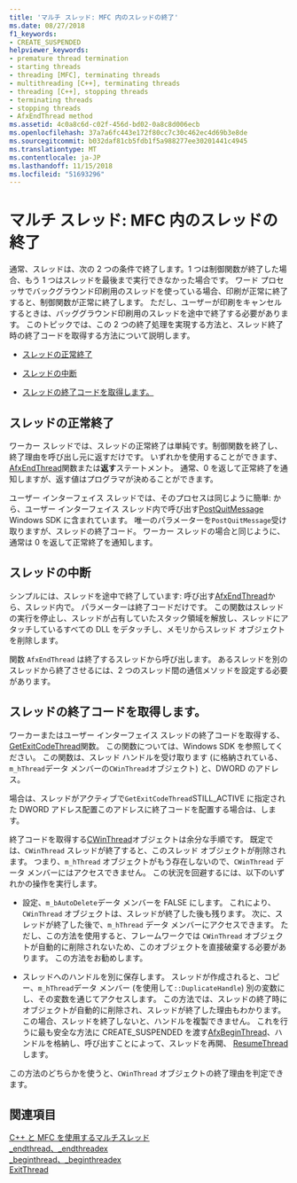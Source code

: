 ```yaml
---
title: 'マルチ スレッド: MFC 内のスレッドの終了'
ms.date: 08/27/2018
f1_keywords:
- CREATE_SUSPENDED
helpviewer_keywords:
- premature thread termination
- starting threads
- threading [MFC], terminating threads
- multithreading [C++], terminating threads
- threading [C++], stopping threads
- terminating threads
- stopping threads
- AfxEndThread method
ms.assetid: 4c0a8c6d-c02f-456d-bd02-0a8c8d006ecb
ms.openlocfilehash: 37a7a6fc443e172f80cc7c30c462ec4d69b3e8de
ms.sourcegitcommit: b032daf81cb5fdb1f5a988277ee30201441c4945
ms.translationtype: MT
ms.contentlocale: ja-JP
ms.lasthandoff: 11/15/2018
ms.locfileid: "51693296"
---
```

# <a name="multithreading-terminating-threads-in-mfc"></a>マルチ スレッド: MFC 内のスレッドの終了

通常、スレッドは、次の 2 つの条件で終了します。1 つは制御関数が終了した場合、もう 1 つはスレッドを最後まで実行できなかった場合です。 ワード プロセッサでバックグラウンド印刷用のスレッドを使っている場合、印刷が正常に終了すると、制御関数が正常に終了します。 ただし、ユーザーが印刷をキャンセルするときは、バッググラウンド印刷用のスレッドを途中で終了する必要があります。 このトピックでは、この 2 つの終了処理を実現する方法と、スレッド終了時の終了コードを取得する方法について説明します。

- [スレッドの正常終了](#_core_normal_thread_termination)

- [スレッドの中断](#_core_premature_thread_termination)

- [スレッドの終了コードを取得します。](#_core_retrieving_the_exit_code_of_a_thread)

##  <a name="_core_normal_thread_termination"></a> スレッドの正常終了

ワーカー スレッドでは、スレッドの正常終了は単純です。制御関数を終了し、終了理由を呼び出し元に返すだけです。 いずれかを使用することができます、 [AfxEndThread](../mfc/reference/application-information-and-management.md#afxendthread)関数または**返す**ステートメント。 通常、0 を返して正常終了を通知しますが、返す値はプログラマが決めることができます。

ユーザー インターフェイス スレッドでは、そのプロセスは同じように簡単: から、ユーザー インターフェイス スレッド内で呼び出す[PostQuitMessage](/windows/desktop/api/winuser/nf-winuser-postquitmessage) Windows SDK に含まれています。 唯一のパラメーターを`PostQuitMessage`受け取りますが、スレッドの終了コード。 ワーカー スレッドの場合と同じように、通常は 0 を返して正常終了を通知します。

##  <a name="_core_premature_thread_termination"></a> スレッドの中断

シンプルには、スレッドを途中で終了しています: 呼び出す[AfxEndThread](../mfc/reference/application-information-and-management.md#afxendthread)から、スレッド内で。 パラメーターは終了コードだけです。 この関数はスレッドの実行を停止し、スレッドが占有していたスタック領域を解放し、スレッドにアタッチしているすべての DLL をデタッチし、メモリからスレッド オブジェクトを削除します。

関数 `AfxEndThread` は終了するスレッドから呼び出します。 あるスレッドを別のスレッドから終了させるには、2 つのスレッド間の通信メソッドを設定する必要があります。

##  <a name="_core_retrieving_the_exit_code_of_a_thread"></a> スレッドの終了コードを取得します。

ワーカーまたはユーザー インターフェイス スレッドの終了コードを取得する、 [GetExitCodeThread](/windows/desktop/api/processthreadsapi/nf-processthreadsapi-getexitcodethread)関数。 この関数については、Windows SDK を参照してください。 この関数は、スレッド ハンドルを受け取ります (に格納されている、`m_hThread`データ メンバーの`CWinThread`オブジェクト) と、DWORD のアドレス。

場合は、スレッドがアクティブで`GetExitCodeThread`STILL_ACTIVE に指定された DWORD アドレス配置このアドレスに終了コードを配置する場合は、します。

終了コードを取得する[CWinThread](../mfc/reference/cwinthread-class.md)オブジェクトは余分な手順です。 既定では、`CWinThread` スレッドが終了すると、このスレッド オブジェクトが削除されます。 つまり、`m_hThread` オブジェクトがもう存在しないので、`CWinThread` データ メンバーにはアクセスできません。 この状況を回避するには、以下のいずれかの操作を実行します。

- 設定、`m_bAutoDelete`データ メンバーを FALSE にします。 これにより、`CWinThread` オブジェクトは、スレッドが終了した後も残ります。 次に、スレッドが終了した後で、`m_hThread` データ メンバーにアクセスできます。 ただし、この方法を使用すると、フレームワークでは `CWinThread` オブジェクトが自動的に削除されないため、このオブジェクトを直接破棄する必要があります。 この方法をお勧めします。

- スレッドへのハンドルを別に保存します。 スレッドが作成されると、コピー、`m_hThread`データ メンバー (を使用して`::DuplicateHandle`) 別の変数にし、その変数を通じてアクセスします。 この方法では、スレッドの終了時にオブジェクトが自動的に削除され、スレッドが終了した理由もわかります。 この場合、スレッドを終了しないと、ハンドルを複製できません。 これを行うに最も安全な方法に CREATE_SUSPENDED を渡す[AfxBeginThread](../mfc/reference/application-information-and-management.md#afxbeginthread)、ハンドルを格納し、呼び出すことによって、スレッドを再開、 [ResumeThread](../mfc/reference/cwinthread-class.md#resumethread)します。

この方法のどちらかを使うと、`CWinThread` オブジェクトの終了理由を判定できます。

## <a name="see-also"></a>関連項目

[C++ と MFC を使用するマルチスレッド](multithreading-with-cpp-and-mfc.md)<br/>
[_endthread、_endthreadex](../c-runtime-library/reference/endthread-endthreadex.md)<br/>
[_beginthread、_beginthreadex](../c-runtime-library/reference/beginthread-beginthreadex.md)<br/>
[ExitThread](/windows/desktop/api/processthreadsapi/nf-processthreadsapi-exitthread)